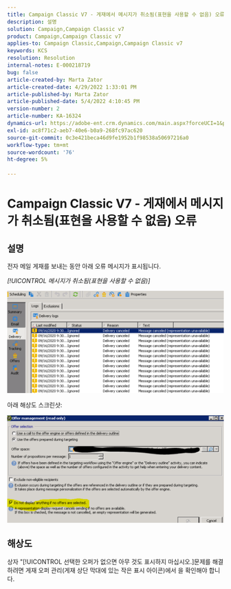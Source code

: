 ```yaml
---
title: Campaign Classic V7 - 게재에서 메시지가 취소됨(표현을 사용할 수 없음) 오류
description: 설명
solution: Campaign,Campaign Classic v7
product: Campaign,Campaign Classic v7
applies-to: Campaign Classic,Campaign,Campaign Classic v7
keywords: KCS
resolution: Resolution
internal-notes: E-000218719
bug: false
article-created-by: Marta Zator
article-created-date: 4/29/2022 1:33:01 PM
article-published-by: Marta Zator
article-published-date: 5/4/2022 4:10:45 PM
version-number: 2
article-number: KA-16324
dynamics-url: https://adobe-ent.crm.dynamics.com/main.aspx?forceUCI=1&pagetype=entityrecord&etn=knowledgearticle&id=deaa59df-c0c7-ec11-a7b6-0022480a1d64
exl-id: ac8f71c2-aeb7-40e6-b0a9-268fc97ac620
source-git-commit: 0c3e421beca46d9fe1952b1f98538a50697216a0
workflow-type: tm+mt
source-wordcount: '76'
ht-degree: 5%

---
```


# Campaign Classic V7 - 게재에서 메시지가 취소됨(표현을 사용할 수 없음) 오류

## 설명


전자 메일 게재를 보내는 동안 아래 오류 메시지가 표시됩니다.

*[!UICONTROL 메시지가 취소됨(표현을 사용할 수 없음)]*

![](assets/___dfaa59df-c0c7-ec11-a7b6-0022480a1d64___.png)


아래 해상도 스크린샷: 


![](assets/___e1aa59df-c0c7-ec11-a7b6-0022480a1d64___.png)


## 해상도


상자 &quot;[!UICONTROL 선택한 오퍼가 없으면 아무 것도 표시하지 마십시오.]문제를 해결하려면 게재 오퍼 관리(게재 상단 막대에 있는 작은 표시 아이콘)에서 을 확인해야 합니다.
